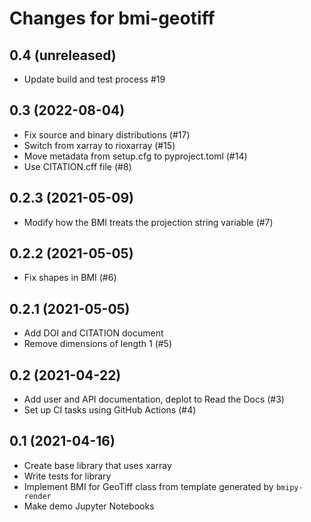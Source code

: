 Changes for bmi-geotiff
=======================

0.4 (unreleased)
----------------

- Update build and test process #19


0.3 (2022-08-04)
----------------

- Fix source and binary distributions (#17)
- Switch from xarray to rioxarray (#15)
- Move metadata from setup.cfg to pyproject.toml (#14)
- Use CITATION.cff file (#8)


0.2.3 (2021-05-09)
------------------

- Modify how the BMI treats the projection string variable (#7)


0.2.2 (2021-05-05)
------------------

- Fix shapes in BMI (#6)


0.2.1 (2021-05-05)
------------------

- Add DOI and CITATION document
- Remove dimensions of length 1 (#5)


0.2 (2021-04-22)
----------------

- Add user and API documentation, deplot to Read the Docs (#3)
- Set up CI tasks using GitHub Actions (#4)


0.1 (2021-04-16)
----------------

- Create base library that uses xarray
- Write tests for library
- Implement BMI for GeoTiff class from template generated by `bmipy-render`
- Make demo Jupyter Notebooks
